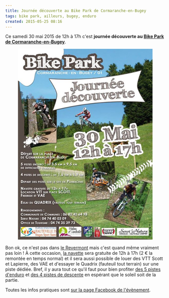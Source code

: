 ```yaml
---
title: Journée découverte au Bike Park de Cormaranche-en-Bugey
tags: bike park, ailleurs, bugey, enduro
created: 2015-05-25 08:16
---
```


Ce samedi 30 mai 2015 de 12h à 17h c'est **journée découverte
au [Bike Park de Cormaranche-en-Bugey](http://uchav.fr/accueil/bikepark.html)**.

<figure class="img-center">
    <a href="/assets/img/journee-decouverte-bike-park-cormaranche-en-bugey.jpg"><img src="/assets/img/journee-decouverte-bike-park-cormaranche-en-bugey.jpg"
    alt="Affiche de la Journée découverte au Bike Park de Cormaranche en
Bugey"></a>
</figure>

Bon ok, ce n'est pas dans [le Revermont](/tags/revermont) mais c'est quand même
vraiment pas loin&nbsp;! À cette occasion, [la
navette](http://uchav.fr/accueil/Navettes%20Bike%20Park.html) sera gratuite de
12h à 17h (2&nbsp;€ la remontée en temps normal) et il sera aussi possible de
louer des VTT Scott et Lapierre, des VAE et d'essayer le Quadrix (fauteuil tout
terrain) sur une piste dédiée. Bref, il y aura tout ce qu'il faut pour bien
profiter [des 5 pistes d'enduro](http://uchav.fr/accueil/pistesenduro.xhtml) et [des 4 pistes de descente](http://uchav.fr/accueil/pistesdh.xhtml) en espérant que le
soleil soit de la partie.

Toutes les infos pratiques sont [sur la page Facebook de
l'évènement](https://www.facebook.com/events/656372681162311/).
